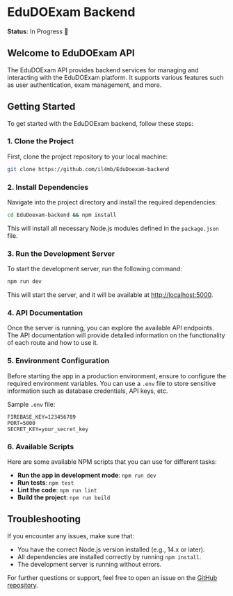 # EduDOExam Backend
**Status**: In Progress 🚧

## Welcome to EduDOExam API

The EduDOExam API provides backend services for managing and interacting with the EduDOExam platform. It supports various features such as user authentication, exam management, and more.

## Getting Started

To get started with the EduDOExam backend, follow these steps:

### 1. Clone the Project

First, clone the project repository to your local machine:

```bash
git clone https://github.com/il4mb/EduDoexam-backend
```

### 2. Install Dependencies

Navigate into the project directory and install the required dependencies:

```bash
cd EduDoexam-backend && npm install
```

This will install all necessary Node.js modules defined in the `package.json` file.

### 3. Run the Development Server

To start the development server, run the following command:

```bash
npm run dev
```

This will start the server, and it will be available at [http://localhost:5000](http://localhost:5000).

### 4. API Documentation

Once the server is running, you can explore the available API endpoints. The API documentation will provide detailed information on the functionality of each route and how to use it.

### 5. Environment Configuration

Before starting the app in a production environment, ensure to configure the required environment variables. You can use a `.env` file to store sensitive information such as database credentials, API keys, etc.

Sample `.env` file:

```
FIREBASE_KEY=123456789
PORT=5000
SECRET_KEY=your_secret_key
```

### 6. Available Scripts

Here are some available NPM scripts that you can use for different tasks:

- **Run the app in development mode**: `npm run dev`
- **Run tests**: `npm test`
- **Lint the code**: `npm run lint`
- **Build the project**: `npm run build`

## Troubleshooting

If you encounter any issues, make sure that:
- You have the correct Node.js version installed (e.g., 14.x or later).
- All dependencies are installed correctly by running `npm install`.
- The development server is running without errors.

For further questions or support, feel free to open an issue on the [GitHub repository](https://github.com/il4mb/EduDoexam-backend).
